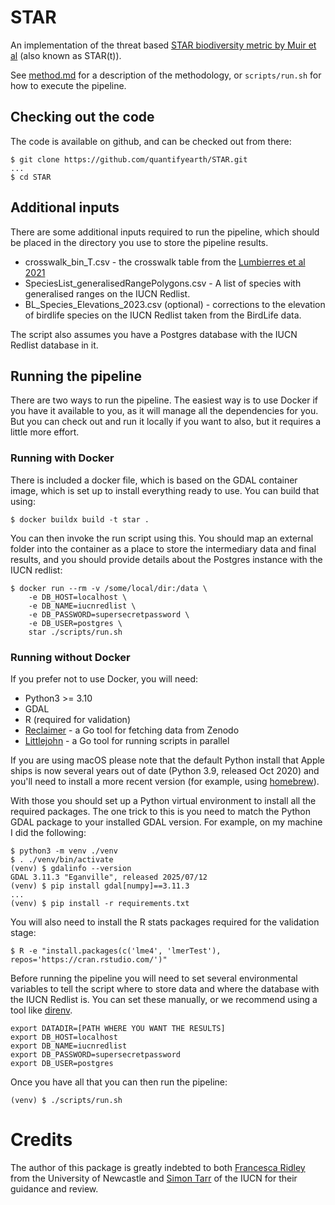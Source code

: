 # STAR

An implementation of the threat based [STAR biodiversity metric by Muir et al](https://www.nature.com/articles/s41559-021-01432-0) (also known as STAR(t)).

See [method.md](method.md) for a description of the methodology, or `scripts/run.sh` for how to execute the pipeline.

## Checking out the code

The code is available on github, and can be checked out from there:

```shell
$ git clone https://github.com/quantifyearth/STAR.git
...
$ cd STAR
```

## Additional inputs

There are some additional inputs required to run the pipeline, which should be placed in the directory you use to store the pipeline results.

* crosswalk_bin_T.csv - the crosswalk table from the [Lumbierres et al 2021](https://conbio.onlinelibrary.wiley.com/doi/10.1111/cobi.13851)
* SpeciesList_generalisedRangePolygons.csv - A list of species with generalised ranges on the IUCN Redlist.
* BL_Species_Elevations_2023.csv (optional) - corrections to the elevation of birdlife species on the IUCN Redlist taken from the BirdLife data.

The script also assumes you have a Postgres database with the IUCN Redlist database in it.

## Running the pipeline

There are two ways to run the pipeline. The easiest way is to use Docker if you have it available to you, as it will manage all the dependencies for you. But you can check out and run it locally if you want to also, but it requires a little more effort.

### Running with Docker


There is included a docker file, which is based on the GDAL container image, which is set up to install everything ready to use. You can build that using:

```shell
$ docker buildx build -t star .
```

You can then invoke the run script using this. You should map an external folder into the container as a place to store the intermediary data and final results, and you should provide details about the Postgres instance with the IUCN redlist:

```shell
$ docker run --rm -v /some/local/dir:/data \
	-e DB_HOST=localhost \
	-e DB_NAME=iucnredlist \
	-e DB_PASSWORD=supersecretpassword \
	-e DB_USER=postgres \
	star ./scripts/run.sh
```

### Running without Docker

If you prefer not to use Docker, you will need:

* Python3 >= 3.10
* GDAL
* R (required for validation)
* [Reclaimer](https://github.com/quantifyearth/reclaimer/) - a Go tool for fetching data from Zenodo
* [Littlejohn](https://github.com/quantifyearth/littlejohn/) - a Go tool for running scripts in parallel

If you are using macOS please note that the default Python install that Apple ships is now several years out of date (Python 3.9, released Oct 2020) and you'll need to install a more recent version (for example, using [homebrew](https://brew.sh)).

With those you should set up a Python virtual environment to install all the required packages. The one trick to this is you need to match the Python GDAL package to your installed GDAL version. For example, on my machine I did the following:

```shell
$ python3 -m venv ./venv
$ . ./venv/bin/activate
(venv) $ gdalinfo --version
GDAL 3.11.3 "Eganville", released 2025/07/12
(venv) $ pip install gdal[numpy]==3.11.3
...
(venv) $ pip install -r requirements.txt
```

You will also need to install the R stats packages required for the validation stage:

```shell
$ R -e "install.packages(c('lme4', 'lmerTest'), repos='https://cran.rstudio.com/')"
```

Before running the pipeline you will need to set several environmental variables to tell the script where to store data and where the database with the IUCN Redlist is. You can set these manually, or we recommend using a tool like [direnv](https://direnv.net).

```shell
export DATADIR=[PATH WHERE YOU WANT THE RESULTS]
export DB_HOST=localhost
export DB_NAME=iucnredlist
export DB_PASSWORD=supersecretpassword
export DB_USER=postgres
```

Once you have all that you can then run the pipeline:

```shell
(venv) $ ./scripts/run.sh
```

# Credits

The author of this package is greatly indebted to both [Francesca Ridley](https://www.ncl.ac.uk/nes/people/profile/francescaridley.html) from the University of Newcastle and [Simon Tarr](https://www.linkedin.com/in/simon-tarr-22069b209/) of the IUCN for their guidance and review.
